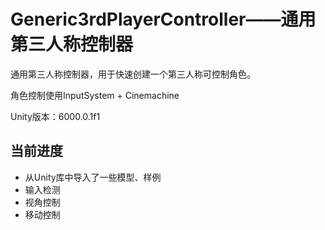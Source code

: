 # Generic3rdPlayerController——通用第三人称控制器

通用第三人称控制器，用于快速创建一个第三人称可控制角色。

角色控制使用InputSystem + Cinemachine

Unity版本：6000.0.1f1

## 当前进度

- 从Unity库中导入了一些模型、样例
- 输入检测
- 视角控制
- 移动控制